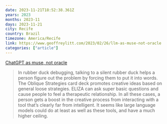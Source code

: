 ```yaml
---
date: 2023-11-21T18:52:38.361Z
years: 2023
months: 2023-11
days: 2023-11-21
city: Recife
country: Brazil
timezone: America/Recife
link: https://www.geoffreylitt.com/2023/02/26/llm-as-muse-not-oracle
categories: ["article"]
---
```

[ChatGPT as muse, not oracle](https://www.geoffreylitt.com/2023/02/26/llm-as-muse-not-oracle)

> In rubber duck debugging, talking to a silent rubber duck helps a person figure out the problem by forcing them to put it into words. The Oblique Strategies card deck promotes creative ideas based on general loose strategies. ELIZA can ask super basic questions and cause people to feel a therapeutic relationship. In all these cases, a person gets a boost in the creative process from interacting with a tool that’s clearly far from intelligent. It seems like large language models could do at least as well as these tools, and have a much higher ceiling.
